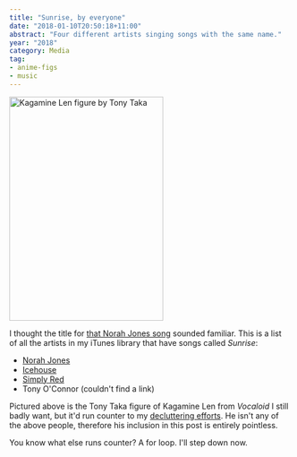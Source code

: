 ```yaml
---
title: "Sunrise, by everyone"
date: "2018-01-10T20:50:18+11:00"
abstract: "Four different artists singing songs with the same name."
year: "2018"
category: Media
tag:
- anime-figs
- music
---
```

<p><img src="https://rubenerd.com/files/2018/kagamine-len-tony-taka@1x.jpg" srcset="https://rubenerd.com/files/2018/kagamine-len-tony-taka@1x.jpg 1x, https://rubenerd.com/files/2018/kagamine-len-tony-taka@2x.jpg 2x" alt="Kagamine Len figure by Tony Taka" style="width:275px; height:400px;" /></p>

I thought the title for [that Norah Jones song] sounded familiar. This is a list of all the artists in my iTunes library that have songs called *Sunrise*:

* [Norah Jones](https://rubenerd.com/norah-jones-sunrise/)
* [Icehouse](https://www.youtube.com/watch?v=kqumAEiNh0w)
* [Simply Red](https://www.youtube.com/watch?v=PE3g2zeBVQQ)
* Tony O'Connor (couldn't find a link)

Pictured above is the Tony Taka figure of Kagamine Len from *Vocaloid* I still badly want, but it'd run counter to my [decluttering efforts]. He isn't any of the above people, therefore his inclusion in this post is entirely pointless.

You know what else runs counter? A for loop. I'll step down now.

[that Norah Jones song]: https://rubenerd.com/norah-jones-sunrise/
[decluttering efforts]: https://rubenerd.com/the-unrecyclable-unsellable-stuff/


